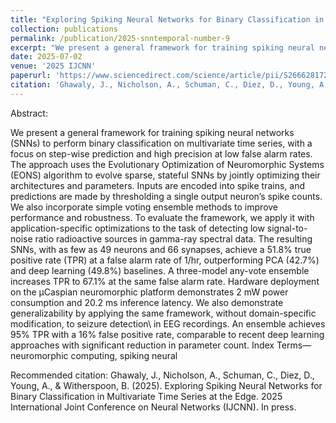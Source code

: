 ```yaml
---
title: "Exploring Spiking Neural Networks for Binary Classification in Multivariate Time Series at the Edge"
collection: publications
permalink: /publication/2025-snntemporal-number-9
excerpt: "We present a general framework for training spiking neural networks (SNNs) to perform binary classification on multivariate time series, with a focus on step-wise prediction and high precision at low false alarm rates."
date: 2025-07-02
venue: '2025 IJCNN'
paperurl: 'https://www.sciencedirect.com/science/article/pii/S2666281725000113'
citation: 'Ghawaly, J., Nicholson, A., Schuman, C., Diez, D., Young, A., & Witherspoon, B. (2025). Exploring Spiking Neural Networks for Binary Classification in Multivariate Time Series at the Edge. 2025 International Joint Conference on Neural Networks (IJCNN). In press.'
---
```


Abstract:

We present a general framework for training spiking neural networks (SNNs) to perform binary classification on multivariate time series, with a focus on step-wise prediction and high precision at low false alarm rates. The approach uses the Evolutionary Optimization of Neuromorphic Systems (EONS) algorithm to evolve sparse, stateful SNNs by jointly optimizing their architectures and parameters. Inputs are encoded into spike trains, and predictions are made by thresholding a single output neuron’s spike counts. We also incorporate simple voting ensemble methods to improve performance and robustness. To evaluate the framework, we apply it with application-specific optimizations to the task of detecting low signal-to-noise ratio radioactive sources in gamma-ray spectral data. The resulting SNNs, with as few as 49 neurons and 66 synapses, achieve a 51.8% true positive rate (TPR) at a false alarm rate of 1/hr, outperforming PCA (42.7%) and deep learning (49.8%) baselines. A three-model any-vote ensemble increases TPR to 67.1% at the same false alarm rate. Hardware deployment on the μCaspian neuromorphic platform demonstrates 2 mW power consumption and 20.2 ms inference latency. We also demonstrate generalizability by applying the same framework, without domain-specific modification, to seizure detection\ in EEG recordings. An ensemble achieves 95% TPR with a 16% false positive rate, comparable to recent deep learning approaches with significant reduction in parameter count. Index Terms—neuromorphic computing, spiking neural

Recommended citation:
Ghawaly, J., Nicholson, A., Schuman, C., Diez, D., Young, A., & Witherspoon, B. (2025). Exploring Spiking Neural Networks for Binary Classification in Multivariate Time Series at the Edge. 2025 International Joint Conference on Neural Networks (IJCNN). In press.
